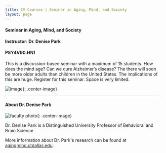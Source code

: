 ```yaml
---
title: CV Courses | Seminar in Aging, Mind, and Society
layout: page
---
```


#### Seminar in Aging, Mind, and Society
#### Instructor: Dr. Denise Park
#### PSY4V90.HN1

This is a discussion-based seminar with a maximum of 15 students. How does the mind age?  Can we cure Alzheimer’s disease? The there will soon be more older adults than children in the United States. The implications of this are huge. Register for this seminar.  Space is very limited.

![image](../img/dpark-banner.png){: .center-image}

---
#### About Dr. Denise Park

![faculty photo](../img/DrDenisePark.png){: .center-image}

Dr. Denise Park is a Distinguished University Professor of Behavioral and Brain Science

More information about Dr. Park's research can be found at [agingmind.utdallas.edu](http://agingmind.utdallas.edu).
